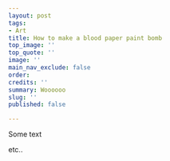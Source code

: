 ```yaml
---
layout: post
tags:
- Art
title: How to make a blood paper paint bomb
top_image: ''
top_quote: ''
image: ''
main_nav_exclude: false
order: 
credits: ''
summary: Woooooo
slug: ''
published: false

---
```

Some text

etc..